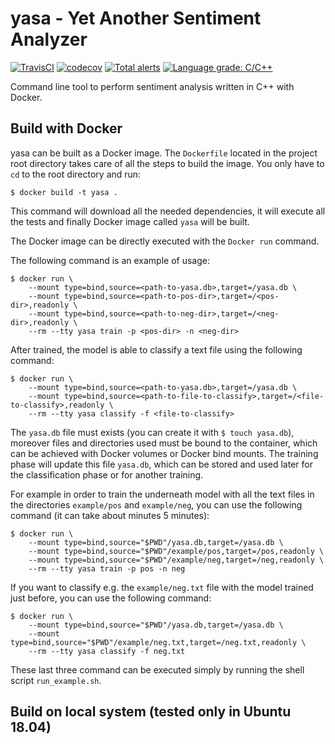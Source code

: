 # yasa - Yet Another Sentiment Analyzer

[![TravisCI](https://travis-ci.org/ceccoemi/yasa.svg?branch=master)](https://travis-ci.org/ceccoemi/yasa)
[![codecov](https://codecov.io/gh/ceccoemi/yasa/branch/master/graph/badge.svg)](https://codecov.io/gh/ceccoemi/yasa)
[![Total alerts](https://img.shields.io/lgtm/alerts/g/ceccoemi/yasa.svg?logo=lgtm&logoWidth=18)](https://lgtm.com/projects/g/ceccoemi/yasa/alerts/)
[![Language grade: C/C++](https://img.shields.io/lgtm/grade/cpp/g/ceccoemi/yasa.svg?logo=lgtm&logoWidth=18)](https://lgtm.com/projects/g/ceccoemi/yasa/context:cpp)

Command line tool to perform sentiment analysis written in C++ with Docker.

## Build with Docker

yasa can be built as a Docker image. The `Dockerfile` located in the project root directory takes care of all the steps to build the image. You only have to `cd` to the root directory and run:

    $ docker build -t yasa .

This command will download all the needed dependencies, it will execute all the tests and finally Docker image called `yasa` will be built.

The Docker image can be directly executed with the `Docker run` command.

The following command is an example of usage:

    $ docker run \
        --mount type=bind,source=<path-to-yasa.db>,target=/yasa.db \
        --mount type=bind,source=<path-to-pos-dir>,target=/<pos-dir>,readonly \
        --mount type=bind,source=<path-to-neg-dir>,target=/<neg-dir>,readonly \
        --rm --tty yasa train -p <pos-dir> -n <neg-dir>

After trained, the model is able to classify a text file using the following command:

    $ docker run \
        --mount type=bind,source=<path-to-yasa.db>,target=/yasa.db \
        --mount type=bind,source=<path-to-file-to-classify>,target=/<file-to-classify>,readonly \
        --rm --tty yasa classify -f <file-to-classify>

The `yasa.db` file must exists (you can create it with `$ touch yasa.db`), moreover files and directories used must be bound to the container, which can be achieved with Docker volumes or Docker bind mounts. The training phase will update this file `yasa.db`, which can be stored and used later for the classification phase or for another training.

For example in order to train the underneath model with all the text files in the directories `example/pos` and `example/neg`, you can use the following command (it can take about minutes 5 minutes):

    $ docker run \
        --mount type=bind,source="$PWD"/yasa.db,target=/yasa.db \
        --mount type=bind,source="$PWD"/example/pos,target=/pos,readonly \
        --mount type=bind,source="$PWD"/example/neg,target=/neg,readonly \
        --rm --tty yasa train -p pos -n neg

If you want to classify e.g. the `example/neg.txt` file with the model trained just before, you can use the following command:

    $ docker run \
        --mount type=bind,source="$PWD"/yasa.db,target=/yasa.db \
        --mount type=bind,source="$PWD"/example/neg.txt,target=/neg.txt,readonly \
        --rm --tty yasa classify -f neg.txt

These last three command can be executed simply by running the shell script `run_example.sh`.

## Build on local system (tested only in Ubuntu 18.04)
